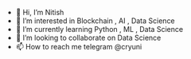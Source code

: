 - 👋 Hi, I’m Nitish
- 👀 I’m interested in Blockchain , AI , Data Science
- 🌱 I’m currently learning Python , ML , Data Science
- 💞️ I’m looking to collaborate on Data Science
- 📫 How to reach me telegram @cryuni

<!---
nitish9413/nitish9413 is a ✨ special ✨ repository because its `README.md` (this file) appears on your GitHub profile.
You can click the Preview link to take a look at your changes.
--->
